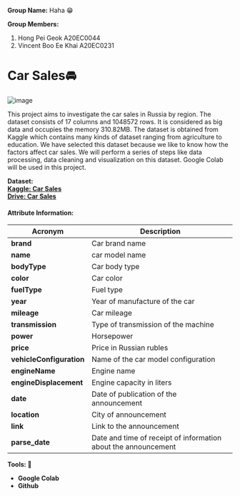 <b>Group Name:</b> Haha &#128513;

<b>Group Members:</b>
1. Hong Pei Geok A20EC0044
2. Vincent Boo Ee Khai A20EC0231

# Car Sales🚘

![image](https://user-images.githubusercontent.com/120556342/214077586-13e09ba2-e298-4cd9-a9d0-e769ed265671.png)

This project aims to investigate the car sales in Russia by region. The dataset consists of 17 columns and 1048572 rows. It is considered as big data and occupies the memory 310.82MB. The dataset is obtained from Kaggle which contains many kinds of dataset ranging from agriculture to education. We have selected this dataset because we like to know how the factors affect car sales. We will perform a series of steps like data processing, data cleaning and visualization on this dataset. Google Colab will be used in this project.

<b>Dataset:<b><br>
<a href="https://www.kaggle.com/datasets/ekibee/car-sales-information?select=region25_en.csv ">Kaggle: Car Sales</a><br>
<a href="https://drive.google.com/file/d/1DHSpOxU-Ss_a6d5ntHVZn0eg4W1SVBuz/view?usp=share_link ">Drive: Car Sales</a>

#### Attribute Information:
| Acronym | Description |
| --- | --- |
| **brand** |    Car brand name |
|**name** |   car model name |
| **bodyType** | Car body type |
| **color** |  Car color |
| **fuelType** |  Fuel type |
| **year** |    Year of manufacture of the car |
| **mileage** |   Car mileage |
| **transmission** |  Type of transmission of the machine |
| **power** |    Horsepower |
|**price** |   Price in Russian rubles |
| **vehicleConfiguration** | Name of the car model configuration |
| **engineName** |  Engine name |
| **engineDisplacement** |  Engine capacity in liters |
| **date** |    Date of publication of the announcement |
| **location** |   City of announcement |
| **link** |  Link to the announcement |
| **parse_date** |  Date and time of receipt of information about the announcement |

Tools: 🔎
- Google Colab
- Github

